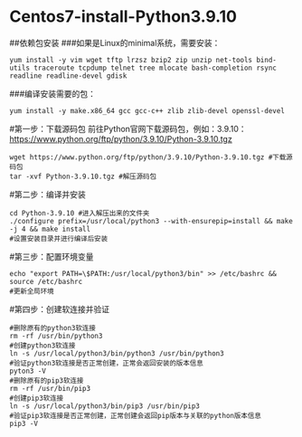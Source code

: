 # Centos7-install-Python3.9.10

##依赖包安装
###如果是Linux的minimal系统，需要安装：

```
yum install -y vim wget tftp lrzsz bzip2 zip unzip net-tools bind-utils traceroute tcpdump telnet tree mlocate bash-completion rsync readline readline-devel gdisk
```

###编译安装需要的包：
```
yum install -y make.x86_64 gcc gcc-c++ zlib zlib-devel openssl-devel
```
#第一步：下载源码包
前往Python官网下载源码包，例如：3.9.10：https://www.python.org/ftp/python/3.9.10/Python-3.9.10.tgz
```
wget https://www.python.org/ftp/python/3.9.10/Python-3.9.10.tgz #下载源码包
tar -xvf Python-3.9.10.tgz #解压源码包
```
#第二步：编译并安装
```
cd Python-3.9.10 #进入解压出来的文件夹
./configure prefix=/usr/local/python3 --with-ensurepip=install && make -j 4 && make install
#设置安装目录并进行编译后安装
```
#第三步：配置环境变量
```
echo "export PATH=\$PATH:/usr/local/python3/bin" >> /etc/bashrc && source /etc/bashrc 
#更新全局环境
```
#第四步：创建软连接并验证
```
#删除原有的python3软连接
rm -rf /usr/bin/python3 
#创建python3软连接
ln -s /usr/local/python3/bin/python3 /usr/bin/python3 
#验证python3软连接是否正常创建，正常会返回安装的版本信息
pyton3 -V 
#删除原有的pip3软连接
rm -rf /usr/bin/pip3 
#创建pip3软连接
ln -s /usr/local/python3/bin/pip3 /usr/bin/pip3 
#验证pip3软连接是否正常创建，正常创建会返回pip版本与关联的python版本信息
pip3 -V
```

